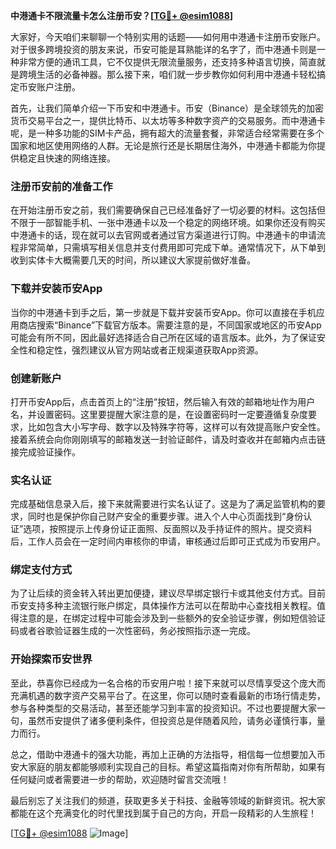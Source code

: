 **中港通卡不限流量卡怎么注册币安？[[TG💪+ @esim1088](https://t.me/s/esim1088)]**

大家好，今天咱们来聊聊一个特别实用的话题——如何用中港通卡注册币安账户。对于很多跨境投资的朋友来说，币安可能是耳熟能详的名字了，而中港通卡则是一种非常方便的通讯工具，它不仅提供无限流量服务，还支持多种语言切换，简直就是跨境生活的必备神器。那么接下来，咱们就一步步教你如何利用中港通卡轻松搞定币安账户注册。

首先，让我们简单介绍一下币安和中港通卡。币安（Binance）是全球领先的加密货币交易平台之一，提供比特币、以太坊等多种数字资产的交易服务。而中港通卡呢，是一种多功能的SIM卡产品，拥有超大的流量套餐，非常适合经常需要在多个国家和地区使用网络的人群。无论是旅行还是长期居住海外，中港通卡都能为你提供稳定且快速的网络连接。

### 注册币安前的准备工作

在开始注册币安之前，我们需要确保自己已经准备好了一切必要的材料。这包括但不限于一部智能手机、一张中港通卡以及一个稳定的网络环境。如果你还没有购买中港通卡的话，现在就可以去官网或者通过官方渠道进行订购。中港通卡的申请流程非常简单，只需填写相关信息并支付费用即可完成下单。通常情况下，从下单到收到实体卡大概需要几天的时间，所以建议大家提前做好准备。

### 下载并安装币安App

当你的中港通卡到手之后，第一步就是下载并安装币安App。你可以直接在手机应用商店搜索“Binance”下载官方版本。需要注意的是，不同国家或地区的币安App可能会有所不同，因此最好选择适合自己所在区域的语言版本。此外，为了保证安全性和稳定性，强烈建议从官方网站或者正规渠道获取App资源。

### 创建新账户

打开币安App后，点击首页上的“注册”按钮，然后输入有效的邮箱地址作为用户名，并设置密码。这里要提醒大家注意的是，在设置密码时一定要遵循复杂度要求，比如包含大小写字母、数字以及特殊字符等，这样可以有效提高账户安全性。接着系统会向你刚刚填写的邮箱发送一封验证邮件，请及时查收并在邮箱内点击链接完成验证操作。

### 实名认证

完成基础信息录入后，接下来就需要进行实名认证了。这是为了满足监管机构的要求，同时也是保护你自己财产安全的重要步骤。进入个人中心页面找到“身份认证”选项，按照提示上传身份证正面照、反面照以及手持证件的照片。提交资料后，工作人员会在一定时间内审核你的申请，审核通过后即可正式成为币安用户。

### 绑定支付方式

为了让后续的资金转入转出更加便捷，建议尽早绑定银行卡或其他支付方式。目前币安支持多种主流银行账户绑定，具体操作方法可以在帮助中心查找相关教程。值得注意的是，在绑定过程中可能会涉及到一些额外的安全验证步骤，例如短信验证码或者谷歌验证器生成的一次性密码，务必按照指示逐一完成。

### 开始探索币安世界

至此，恭喜你已经成为一名合格的币安用户啦！接下来就可以尽情享受这个庞大而充满机遇的数字资产交易平台了。在这里，你可以随时查看最新的市场行情走势，参与各种类型的交易活动，甚至还能学习到丰富的投资知识。不过也要提醒大家一句，虽然币安提供了诸多便利条件，但投资总是伴随着风险，请务必谨慎行事，量力而行。

总之，借助中港通卡的强大功能，再加上正确的方法指导，相信每一位想要加入币安大家庭的朋友都能够顺利实现自己的目标。希望这篇指南对你有所帮助，如果有任何疑问或者需要进一步的帮助，欢迎随时留言交流哦！

最后别忘了关注我们的频道，获取更多关于科技、金融等领域的新鲜资讯。祝大家都能在这个充满变化的时代里找到属于自己的方向，开启一段精彩的人生旅程！

[[TG💪+ @esim1088](https://t.me/s/esim1088) ![Image](https://i.postimg.cc/4NQfJmqS/Snipaste-2025-05-13-00-14-12.png)]